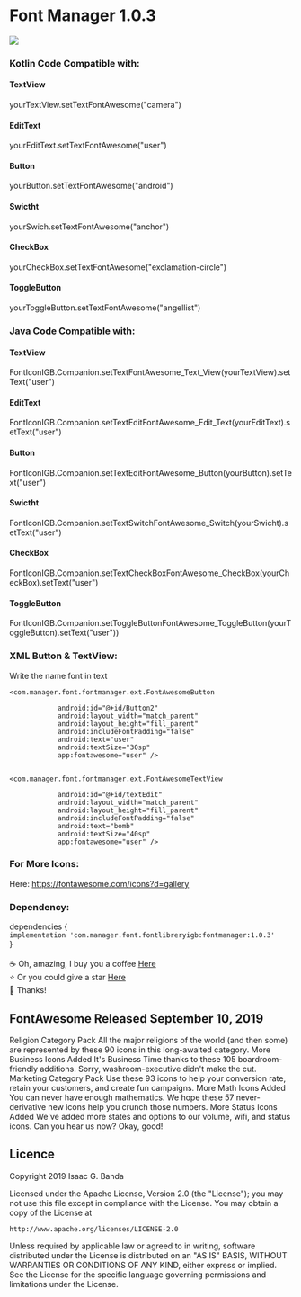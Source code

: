  # Font Manager 1.0.3

<img src="https://github.com/LordSaac/FontLibreryJGB/blob/master/app/src/main/res/drawable/screen.png">

### Kotlin Code Compatible with:
 <h4>TextView</h4>
 yourTextView.setTextFontAwesome("camera")

 <h4>EditText</h4>
 <a>yourEditText.setTextFontAwesome("user")</a>

 <h4>Button</h4>
 yourButton.setTextFontAwesome("android")

 <h4>Swictht</h4>
 yourSwich.setTextFontAwesome("anchor")

 <h4>CheckBox</h4>
 yourCheckBox.setTextFontAwesome("exclamation-circle")

<h4>ToggleButton</h4>
 yourToggleButton.setTextFontAwesome("angellist")


### Java Code Compatible with:
 <h4>TextView</h4>
  FontIconIGB.Companion.setTextFontAwesome_Text_View(yourTextView).setText("user")

 <h4>EditText</h4>
  FontIconIGB.Companion.setTextEditFontAwesome_Edit_Text(yourEditText).setText("user")

 <h4>Button</h4>
  FontIconIGB.Companion.setTextEditFontAwesome_Button(yourButton).setText("user")

 <h4>Swictht</h4>
  FontIconIGB.Companion.setTextSwitchFontAwesome_Switch(yourSwicht).setText("user")

 <h4>CheckBox</h4>
  FontIconIGB.Companion.setTextCheckBoxFontAwesome_CheckBox(yourCheckBox).setText("user")

<h4>ToggleButton</h4>
  FontIconIGB.Companion.setToggleButtonFontAwesome_ToggleButton(yourToggleButton).setText("user"))
  
### XML Button & TextView:
Write the name font in text

    <com.manager.font.fontmanager.ext.FontAwesomeButton

                android:id="@+id/Button2"
                android:layout_width="match_parent"
                android:layout_height="fill_parent"
                android:includeFontPadding="false"
                android:text="user"
                android:textSize="30sp"
                app:fontawesome="user" />


    <com.manager.font.fontmanager.ext.FontAwesomeTextView

                android:id="@+id/textEdit"
                android:layout_width="match_parent"
                android:layout_height="fill_parent"
                android:includeFontPadding="false"
                android:text="bomb" 
                android:textSize="40sp"
                app:fontawesome="user" />
                
                
### For More Icons:

Here: https://fontawesome.com/icons?d=gallery

### Dependency:

dependencies {
<br>
`implementation 'com.manager.font.fontlibreryigb:fontmanager:1.0.3'`
 <br>
}
<br>
<br>
:coffee: Oh, amazing, I buy you a coffee [Here](https://paypal.me/LordSaac?locale.x=es_XC)
<br>
:star: Or you could give a star [Here](https://github.com/LordSaac/FontAwesome_Android_JGB)
<br>
:raised_hands: Thanks! 


<h2>FontAwesome Released September 10, 2019</h2>

Religion Category Pack
All the major religions of the world (and then some) are represented by these 90 icons in this long-awaited category.
More Business Icons Added
It's Business Time thanks to these 105 boardroom-friendly additions. Sorry, washroom-executive didn't make the cut.
Marketing Category Pack
Use these 93 icons to help your conversion rate, retain your customers, and create fun campaigns.
More Math Icons Added
You can never have enough mathematics. We hope these 57 never-derivative new icons help you crunch those numbers.
More Status Icons Added
We've added more states and options to our volume, wifi, and status icons. Can you hear us now? Okay, good!


## Licence

Copyright 2019 Isaac G. Banda

Licensed under the Apache License, Version 2.0 (the "License");
you may not use this file except in compliance with the License.
You may obtain a copy of the License at

    http://www.apache.org/licenses/LICENSE-2.0

Unless required by applicable law or agreed to in writing, software
distributed under the License is distributed on an "AS IS" BASIS,
WITHOUT WARRANTIES OR CONDITIONS OF ANY KIND, either express or implied.
See the License for the specific language governing permissions and
limitations under the License.
